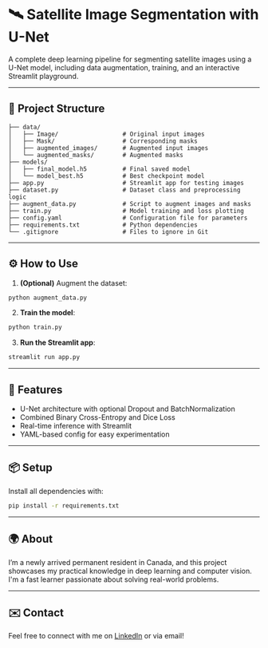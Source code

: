 # 🛰️ Satellite Image Segmentation with U-Net

A complete deep learning pipeline for segmenting satellite images using a U-Net model, including data augmentation, training, and an interactive Streamlit playground.

---

## 📁 Project Structure

```
├── data/
│   ├── Image/                  # Original input images
│   ├── Mask/                   # Corresponding masks
│   ├── augmented_images/       # Augmented input images
│   └── augmented_masks/        # Augmented masks
├── models/
│   ├── final_model.h5          # Final saved model
│   └── model_best.h5           # Best checkpoint model
├── app.py                      # Streamlit app for testing images
├── dataset.py                  # Dataset class and preprocessing logic
├── augment_data.py             # Script to augment images and masks
├── train.py                    # Model training and loss plotting
├── config.yaml                 # Configuration file for parameters
├── requirements.txt            # Python dependencies
└── .gitignore                  # Files to ignore in Git
```

---

## ⚙️ How to Use

1. **(Optional)** Augment the dataset:
```bash
python augment_data.py
```

2. **Train the model**:
```bash
python train.py
```

3. **Run the Streamlit app**:
```bash
streamlit run app.py
```

---

## 🧪 Features

- U-Net architecture with optional Dropout and BatchNormalization
- Combined Binary Cross-Entropy and Dice Loss
- Real-time inference with Streamlit
- YAML-based config for easy experimentation

---

## 📦 Setup

Install all dependencies with:
```bash
pip install -r requirements.txt
```

---

## 🌍 About

I’m a newly arrived permanent resident in Canada, and this project showcases my practical knowledge in deep learning and computer vision. I'm a fast learner passionate about solving real-world problems.

---

## ✉️ Contact

Feel free to connect with me on [LinkedIn](#) or via email!
